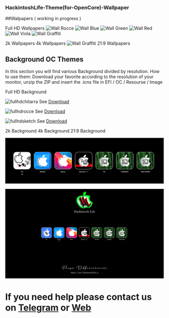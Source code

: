 ### HackintoshLife-Theme(for-OpenCore)-Wallpaper

##Walpapers ( working in progress )

Full HD Wallpapers
![Wall Rocce](./Wallpaper/fullhdrocce.png)
![Wall Blue](./Wallpaper/Wall%20Blue.png)
![Wall Green](./Wallpaper/Wall%20Green.png)
![Wall Red](./Wallpaper/Wall%20Red.png)
![Wall Viola](./Wallpaper/Wall%20Viola_.png)
![Wall Graffiti](./Wallpaper/Wallpaper%20Graffiti.png)

2k Wallpapers
4k Wallpapers
![Wall Graffiti](./Wallpaper/Wallpaper%20Graffiti.png)
21:9 Wallpapers


## Background OC Themes

In this section you will find various Background divided by resolution.
How to use them: Download your favorite according to the resolution of your monitor, unzip the ZIP and insert the .icns file in EFI / OC / Resourse / Image

Full HD Background

![fullhdchitarra](./Screenshot/fullhdcgitarra.png)
See [Download](https://github.com/Hackintoshlifeit/OC-Theme-HackintoshLife/blob/master/Background/fullhdchitarra.zip)

![fullhdrocce](./Screenshot/fullhdrocce.png)
See [Download](https://github.com/Hackintoshlifeit/OC-Theme-HackintoshLife/blob/master/Background/fullhdrocce.zip)

![fullhdsketch](./Screenshot/fullhdsketch.png)
See [Download](https://github.com/Hackintoshlifeit/OC-Theme-HackintoshLife/blob/master/Background/fullhdsketch.zip)

2k Background
4k Background
21:9 Background

![infodp1](./Screenshot/1.png)

![infodp1](./Screenshot/2.png)

# If you need help please contact us on [Telegram](https://t.me/HackintoshLife_it) or [Web](https://www.hackintoshlife.it/)
